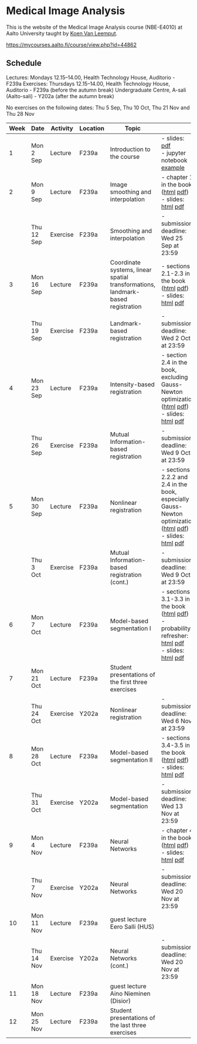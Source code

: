 # Medical Image Analysis

This is the website of the Medical Image Analysis course (NBE-E4010) at Aalto University taught by [Koen Van Leemput](https://users.aalto.fi/vanlek2).

https://mycourses.aalto.fi/course/view.php?id=44862



## Schedule

Lectures: Mondays 12.15–14.00, Health Technology House, Auditorio - F239a
Exercises: Thursdays 12.15–14.00, Health Technology House, Auditorio - F239a (before the autumn break)
                                  Undergraduate Centre, A-sali (Aalto-sali) - Y202a (after the autumn break)

No exercises on the following dates: Thu 5 Sep, Thu 10 Oct, Thu 21 Nov and Thu 28 Nov



| Week |  Date | Activity | Location | Topic |  |
| --- | ---   | ---      | ---   | --- | --- |
| 1 | Mon 2 Sep | Lecture |  F239a | Introduction to the course | - slides: [pdf](lecture_slides/introduction/intro.pdf) <br/> - jupyter notebook [example](exampleNotebook.ipynb) |
| 2 | Mon 9 Sep | Lecture |  F239a | Image smoothing and interpolation | - chapter 1 in the book ([html](book/html/index.html?page=5) [pdf](book/mia.pdf)) <br/> - slides: [html](lecture_slides/smoothing_and_interpolation/html/index.html) [pdf](lecture_slides/smoothing_and_interpolation/smoothing_and_interpolation.pdf) |
| | Thu 12 Sep | Exercise | F239a | Smoothing and interpolation | - submission deadline: Wed 25 Sep at 23:59 |
| 3 | Mon 16 Sep | Lecture |  F239a | Coordinate systems, linear spatial transformations, landmark-based registration | - sections 2.1-2.3 in the book ([html](book/html/index.html?page=19) [pdf](book/mia.pdf)) <br/> - slides: [html](lecture_slides/landmark_based_registration/html/index.html) [pdf](lecture_slides/landmark_based_registration/landmark_based_registration.pdf) |
| | Thu 19 Sep | Exercise | F239a | Landmark-based registration | - submission deadline: Wed 2 Oct at 23:59 |
| 4 | Mon 23 Sep | Lecture |  F239a | Intensity-based registration | - section 2.4 in the book, excluding Gauss-Newton optimization ([html](book/html/index.html?page=27) [pdf](book/mia.pdf)) <br/> - slides: [html](lecture_slides/intensity_based_registration/html/index.html) [pdf](lecture_slides/intensity_based_registration/intensity_based_registration.pdf) |
|  | Thu 26 Sep | Exercise | F239a | Mutual Information-based registration | - submission deadline: Wed 9 Oct: at 23:59 |
| 5 | Mon 30 Sep | Lecture |  F239a | Nonlinear registration | - sections 2.2.2 and 2.4 in the book, especially Gauss-Newton optimization ([html](book/html/index.html?page=25) [pdf](book/mia.pdf)) <br/> - slides: [html](lecture_slides/nonlinear_registration/html/index.html) [pdf](lecture_slides/nonlinear_registration/nonlinear_registration.pdf) |
| | Thu 3 Oct | Exercise | F239a | Mutual Information-based registration (cont.) | - submission deadline: Wed 9 Oct: at 23:59 |
| 6 | Mon 7 Oct | Lecture |  F239a | Model-based segmentation I | - sections 3.1-3.3 in the book ([html](book/html/index.html?page=35) [pdf](book/mia.pdf)) <br/> - probability refresher: [html](lecture_slides/model_based_segmentation_I/html_refresher/index.html) [pdf](lecture_slides/model_based_segmentation_I/refresher_on_probability.pdf) <br/> - slides: [html](lecture_slides/model_based_segmentation_I/html/index.html) [pdf](lecture_slides/model_based_segmentation_I/model_based_segmentation_I.pdf) |
| 7 | Mon 21 Oct | Lecture |  F239a | Student presentations of the first three exercises | |
| | Thu 24 Oct | Exercise | Y202a | Nonlinear registration | - submission deadline: Wed 6 Nov at 23:59 |
| 8 | Mon 28 Oct | Lecture |  F239a | Model-based segmentation II | - sections 3.4-3.5 in the book ([html](book/html/index.html?page=44) [pdf](book/mia.pdf)) <br/> - slides: [html](lecture_slides/model_based_segmentation_II/html/index.html) [pdf](lecture_slides/model_based_segmentation_II/model_based_segmentation_II.pdf)|
| | Thu 31 Oct | Exercise | Y202a | Model-based segmentation | - submission deadline: Wed 13 Nov at 23:59 |
| 9 | Mon 4 Nov | Lecture |  F239a | Neural Networks | - chapter 4 in the book ([html](book/html/index.html?page=55) [pdf](book/mia.pdf)) <br/> - slides: [html](lecture_slides/neural_networks/html/index.html) [pdf](lecture_slides/neural_networks/neural_networks.pdf)|
| | Thu 7 Nov | Exercise | Y202a | Neural Networks | - submission deadline: Wed 20 Nov at 23:59 |
| 10 | Mon 11 Nov | Lecture |  F239a | guest lecture Eero Salli (HUS) | |
| | Thu 14 Nov | Exercise | Y202a | Neural Networks (cont.) | - submission deadline: Wed 20 Nov at 23:59 |
| 11 | Mon 18 Nov | Lecture |  F239a | guest lecture Aino Nieminen (Disior) | |
| 12 | Mon 25 Nov | Lecture |  F239a | Student presentations of the last three exercises | |



